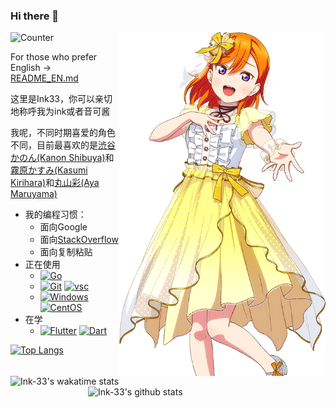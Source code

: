 ### Hi there 👋

<a href="https://www.lovelive-anime.jp/yuigaoka/member/" target="_blank">
  <img align="right" src="waifu/KanonShibuya.png" width="330px" alt= "Kanon Shibuya" title="Kanon Shibuya" />
</a>

![Counter](https://count.getloli.com/get/@Ink33?theme=rule34)

For those who prefer English -> [README_EN.md](README_EN.md)

这里是Ink33，你可以亲切地称呼我为ink或者音可酱

我呢，不同时期喜爱的角色不同，目前最喜欢的是[渋谷かのん(Kanon Shibuya)](https://www.lovelive-anime.jp/yuigaoka/member/)和[霧原かすみ(Kasumi Kirihara)](https://priconne-redive.jp/ele-wp/wp-content/themes/redive/character/35.php)和[丸山彩(Aya Maruyama)](https://bang-dream.bushimo.jp/character/maruyama-aya/)

- 我的编程习惯：
  - 面向Google
  - 面向[StackOverflow](https://stackoverflow.com/users/12869375/ink33?tab=profile)
  - 面向复制粘贴
- 正在使用
  - [![Go](https://img.shields.io/badge/-Go-00ACD7?style=flat-square&logo=Go&logoColor=fff)](https://golang.org)
  - [![Git](https://img.shields.io/badge/-Git-f05032?style=flat-square&logo=git&logoColor=white)](https://git-scm.com/)  [![vsc](https://img.shields.io/badge/-Visual%20Studio%20Code%20Insider-24BFA5?style=flat-square&logo=visual-studio-code)](https://code.visualstudio.com/)
  - [![Windows](https://img.shields.io/badge/Windows11-0078d7?style=flat-square&logo=windows&logoColor=fff)](https://blogs.windows.com/)  [![CentOS](https://img.shields.io/badge/-CentOS-262474?logo=centos&style=flat-square)](https://www.centos.org/)
- 在学
  - [![Flutter](https://img.shields.io/badge/-Flutter-1389FD?style=flat-square&logo=Flutter)](https://flutter.dev/)  [![Dart](https://img.shields.io/badge/-Dart-15202F?style=flat-square&logo=Dart)](https://dart.dev/)
  

[![Top Langs](https://github-readme-stats.vercel.app/api/top-langs/?username=Ink-33&layout=compact)](https://github.com/anuraghazra/github-readme-stats)

<img align="left" src="https://github-readme-stats.vercel.app/api?username=Ink-33&show_icons=true" width="380px" alt= "Ink-33's wakatime stats" title="Ink-33's wakatime stats" />
<img align="right" src="https://github-readme-stats.vercel.app/api/wakatime?username=Ink33&layout=compact" width="380px" alt= "Ink-33's github stats" title="Ink-33's github stats" />